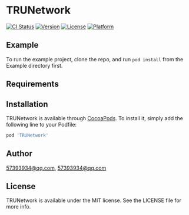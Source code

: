 # TRUNetwork

[![CI Status](https://img.shields.io/travis/57393934@qq.com/TRUNetwork.svg?style=flat)](https://travis-ci.org/57393934@qq.com/TRUNetwork)
[![Version](https://img.shields.io/cocoapods/v/TRUNetwork.svg?style=flat)](https://cocoapods.org/pods/TRUNetwork)
[![License](https://img.shields.io/cocoapods/l/TRUNetwork.svg?style=flat)](https://cocoapods.org/pods/TRUNetwork)
[![Platform](https://img.shields.io/cocoapods/p/TRUNetwork.svg?style=flat)](https://cocoapods.org/pods/TRUNetwork)

## Example

To run the example project, clone the repo, and run `pod install` from the Example directory first.

## Requirements

## Installation

TRUNetwork is available through [CocoaPods](https://cocoapods.org). To install
it, simply add the following line to your Podfile:

```ruby
pod 'TRUNetwork'
```

## Author

57393934@qq.com, 57393934@qq.com

## License

TRUNetwork is available under the MIT license. See the LICENSE file for more info.

